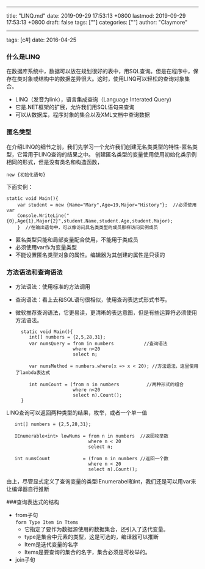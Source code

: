 
---
title: "LINQ.md"
date: 2019-09-29 17:53:13 +0800
lastmod: 2019-09-29 17:53:13 +0800
draft: false
tags: [""]
categories: [""]
author: "Claymore"

---
tags: [c#] date: 2016-04-25 

### 什么是LINQ
在数据库系统中，数据可以放在规划很好的表中，用SQL查询。但是在程序中，保存在类对象或结构中的数据差异很大。这时，使用LINQ可以轻松的查询对象集合。

* LINQ（发音为link），语言集成查询（Language Interated Query)
* 它是.NET框架的扩展，允许我们用SQL语句来查询
* 可以从数据库，程序对象的集合以及XML文档中查询数据
  <!-- more -->

### 匿名类型
在介绍LINQ的细节之前，我们先学习一个允许我们创建无名类类型的特性-匿名类型，它常用于LINQ查询的结果之中。
创建匿名类型的变量使用使用初始化类示例相同的形式，但是没有类名和构造函数，

    new {初始化语句}

下面实例：

    static void Main(){
        var student = new {Name="Mary",Age=19,Major="History"};  //必须使用var
        Console.WriteLine("{0},Age{1},Major{2}",student.Name,student.Age,student.Major);
        }  //在输出语句中，可以像访问具名类类型的成员那样访问实例成员

* 匿名类型只能和局部变量配合使用，不能用于类成员
* 必须使用var作为变量类型
* 不能设置匿名类型对象的属性。编辑器为其创建的属性是只读的
### 方法语法和查询语法
* 方法语法：使用标准的方法调用
* 查询语法：看上去和SQL语句很相似，使用查询表达式形式书写。
* 微软推荐查询语法，它更易读，更清晰的表达意图，但是有些运算符必须使用方法语法。

        static void Main(){
           int[] numbers = {2,5,28,31};
           var numsQuery = from in numbers           //查询语法
                           where n<20
                           select n;
                           
           var numsMethod = numbers.where(x => x < 20); //方法语法，这里使用了lambda表达式
           
           int numCount = (from n in numbers          //两种形式的组合
                           where n<20
                           select n).Count();
        }

LINQ查询可以返回两种类型的结果，枚举，或者一个单一值

       int[] numbers = {2,5,28,31};
    
       IEnumerable<int> lowNums = from n in numbers  //返回枚举数
                                  where n < 20 
                                  select n;
                             
       int numsCount            = (from n in numbers //返回一个数
                                  where n < 20
                                  select n).Count(); 

 由上，尽管显式定义了查询变量的类型IEnumerabel<T>和int，我们还是可以用var来让编译器自行推断

###查询表达式的结构
*   from子句  
    ​    ` form Type Item in Ttems `
    * 它指定了要作为数据源使用的数据集合，还引入了迭代变量。
    * type是集合中元素的类型，这是可选的，编译器可以推断
    * Item是迭代变量的名字
    * Items是要查询的集合的名字，集合必须是可枚举的。 
*   join子句



